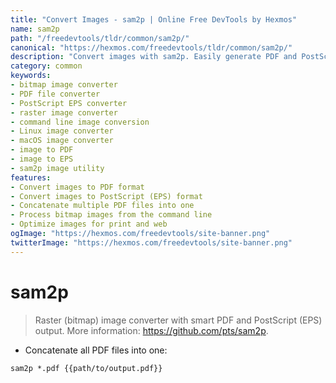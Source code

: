 ```yaml
---
title: "Convert Images - sam2p | Online Free DevTools by Hexmos"
name: sam2p
path: "/freedevtools/tldr/common/sam2p/"
canonical: "https://hexmos.com/freedevtools/tldr/common/sam2p/"
description: "Convert images with sam2p. Easily generate PDF and PostScript files. A free online image converter, no registration required. Optimize bitmap images now!"
category: common
keywords:
- bitmap image converter
- PDF file converter
- PostScript EPS converter
- raster image converter
- command line image conversion
- Linux image converter
- macOS image converter
- image to PDF
- image to EPS
- sam2p image utility
features:
- Convert images to PDF format
- Convert images to PostScript (EPS) format
- Concatenate multiple PDF files into one
- Process bitmap images from the command line
- Optimize images for print and web
ogImage: "https://hexmos.com/freedevtools/site-banner.png"
twitterImage: "https://hexmos.com/freedevtools/site-banner.png"
---
```


# sam2p

> Raster (bitmap) image converter with smart PDF and PostScript (EPS) output.
> More information: <https://github.com/pts/sam2p>.

- Concatenate all PDF files into one:

`sam2p *.pdf {{path/to/output.pdf}}`
